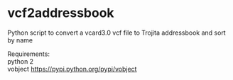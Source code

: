 # vcf2addressbook
Python script to convert a vcard3.0 vcf file to Trojita addressbook and sort by name

Requirements: <br/>
python 2 <br/>
vobject https://pypi.python.org/pypi/vobject <br/>
